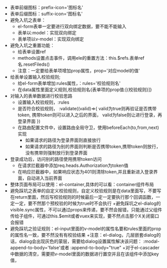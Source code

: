 + 表单前缀图标：prefix-icon='图标名'
+ 表单后缀图标：suffix-icon='图标名'
+ 避免入坑之表单：
     + el-form表单一定要进行双向绑定数据，要不能不能输入
     + 表单以:model：实现双向绑定
     + 表单项以v-model：实现双向绑定
+ 避免入坑之重置功能：
     + 给表单设置ref
     + methods设置点击事件，调用ele的重置方法：this.$refs.表单ref名.resetFileds()
     + 注意：一定要给表单项增加prop属性，prop='对应model的值'
+ 给表单设置输入校验规则;
     + 给el-form表单增加:rules属性，：rules='校验规则名'
     + 在data属性里面定义规则,校验规则名{表单项的prop值:[{校验规则}]}
+ 对输入的表单数据进行校验思路
     + 设置输入校验规则，:rules
     + 是否符合校验规则， :validate((valid)=>{
     valid为true则再验证是否携带token,
     携带token则可以进入之后的界面，
     valid为false则让进行登录，再登录界面
     })
     + 在路由配置文件中，设置路由全局守卫，使用beforeEach(to,from,next)实现
          + 如果请求的路径为登录界面则直接放行
          + 如果请求的路径为别的界面则判断是否携带token,携带token则放行，没有携带则强制放行到登录界面
+ 登录成功后，访问别的路径使用携带token访问
     + 在请求拦截器中添加req.heads.Authorization为token值
     + 在响应拦截器中，如果响应状态为401则清除token,并且重新进入登录界面，自动进入当前界面
+ 整体页面布局可以使用：el-container,具体的可以看：container组件布局
+ 避免踩坑之表单的自定义校验规则，自定义校验规则是在data里面写，不要写在return里面，然后写校验规则的时候最后一定一定要执行那个回调函数，一定一定，要不然那个预校验的时候为true时不会执行
+避免踩坑之el-dialog的visible.sync属性，不可以通过props来传递，要不然会报错，只能通过父组件传给子组件，可通过this.$emit或者vuex来实现，要不然点击那个X关闭窗口会报错
+ 避免踩坑之验证规则：el-input里面的v-model的属性名要和rules里面的prop的属性名一致，要不然没有有校验结果
+注意：el-dialog，几层嵌套dialog的话，dialog会出现灰色的蒙层，需要给dialog设置属性解决该问题：
 :modal-append-to-body='false'或者 :append-to-body="true"
 +对于el-cascader中数据的清空，需要把v-model里面的数据进行置空并且在该组件中添加key值，